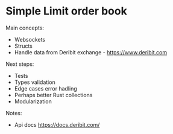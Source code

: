 # Simple Limit order book

Main concepts:

- Websockets
- Structs
- Handle data from Deribit exchange - https://www.deribit.com

Next steps:

- Tests
- Types validation
- Edge cases error hadling
- Perhaps better Rust collections
- Modularization

Notes:

- Api docs https://docs.deribit.com/
